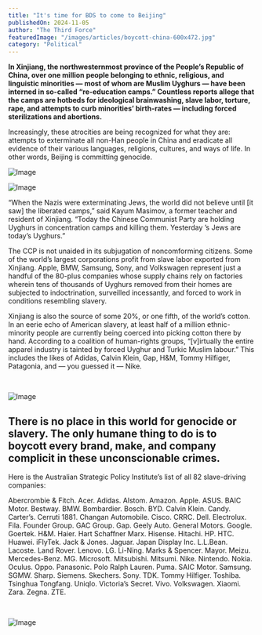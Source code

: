 ```yaml
---
title: "It's time for BDS to come to Beijing"
publishedOn: 2024-11-05
author: "The Third Force"
featuredImage: "/images/articles/boycott-china-600x472.jpg"
category: "Political"
---
```


**In Xinjiang, the northwesternmost province of the People’s Republic of China, over one million people belonging to ethnic, religious, and linguistic minorities — most of whom are Muslim Uyghurs — have been interned in so-called “re-education camps.” Countless reports allege that the camps are hotbeds for ideological brainwashing, slave labor, torture, rape, and attempts to curb minorities’ birth-rates — including forced sterilizations and abortions.**

Increasingly, these atrocities are being recognized for what they are: attempts to exterminate all non-Han people in China and eradicate all evidence of their various languages, religions, cultures, and ways of life. In other words, Beijing is committing genocide.

![Image](/images/articles/boycott-china-600x472.jpg)‍

![Image](/images/articles/reeducation-camp-satellite-view-600x393.jpg)‍

“When the Nazis were exterminating Jews, the world did not believe until [it saw] the liberated camps,” said Kayum Masimov, a former teacher and resident of Xinjiang. “Today the Chinese Communist Party are holding Uyghurs in concentration camps and killing them. Yesterday ’s Jews are today’s Uyghurs.”

The CCP is not unaided in its subjugation of noncomforming citizens. Some of the world’s largest corporations profit from slave labor exported from Xinjiang. Apple, BMW, Samsung, Sony, and Volkswagen represent just a handful of the 80-plus companies whose supply chains rely on factories wherein tens of thousands of Uyghurs removed from their homes are subjected to indoctrination, surveilled incessantly, and forced to work in conditions resembling slavery.

Xinjiang is also the source of some 20%, or one fifth, of the world’s cotton. In an eerie echo of American slavery, at least half of a million ethnic-minority people are currently being coerced into picking cotton there by hand. According to a coalition of human-rights groups, “[v]irtually the entire apparel industry is tainted by forced Uyghur and Turkic Muslim labour.” This includes the likes of Adidas, Calvin Klein, Gap, H&M, Tommy Hilfiger, Patagonia, and — you guessed it — Nike.

‍

![Image](/images/articles/supply-chain-o-film-technology-600x426.jpg)‍

## **There is no place in this world for genocide or slavery. The only humane thing to do is to boycott every brand, make, and company complicit in these unconscionable crimes.**

Here is the Australian Strategic Policy Institute’s list of all 82 slave-driving companies:

Abercrombie & Fitch. Acer. Adidas. Alstom. Amazon. Apple. ASUS. BAIC Motor. Bestway. BMW. Bombardier. Bosch. BYD. Calvin Klein. Candy. Carter’s. Cerruti 1881. Changan Automobile. Cisco. CRRC. Dell. Electrolux. Fila. Founder Group. GAC Group. Gap. Geely Auto. General Motors. Google. Goertek. H&M. Haier. Hart Schaffner Marx. Hisense. Hitachi. HP. HTC. Huawei. iFlyTek. Jack & Jones. Jaguar. Japan Display Inc. L.L.Bean. Lacoste. Land Rover. Lenovo. LG. Li-Ning. Marks & Spencer. Mayor. Meizu. Mercedes-Benz. MG. Microsoft. Mitsubishi. Mitsumi. Nike. Nintendo. Nokia. Oculus. Oppo. Panasonic. Polo Ralph Lauren. Puma. SAIC Motor. Samsung. SGMW. Sharp. Siemens. Skechers. Sony. TDK. Tommy Hilfiger. Toshiba. Tsinghua Tongfang. Uniqlo. Victoria’s Secret. Vivo. Volkswagen. Xiaomi. Zara. Zegna. ZTE.

‍

![Image](/images/articles/boycott-these-brands-600x788.jpg)
